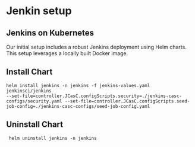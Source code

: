 # Jenkin setup

## Jenkins on Kubernetes
 Our initial setup includes a robust Jenkins deployment using Helm charts. This setup leverages a locally built Docker image.

## Install Chart

```console
helm install jenkins -n jenkins -f jenkins-values.yaml jenkinsci/jenkins 
--set-file=controller.JCasC.configScripts.security=./jenkins-casc-configs/security.yaml --set-file=controller.JCasC.configScripts.seed-job-config=./jenkins-casc-configs/seed-job-config.yaml
```

## Uninstall Chart

```console
 helm uninstall jenkins -n jenkins
```
